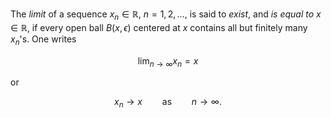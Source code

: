 The *limit* of a sequence $x_n \in \mathbb{R}$, $n=1,2,\ldots$, is said to *exist*, and *is equal to* $x \in \mathbb{R}$, if every open ball $B(x, \epsilon)$ centered at $x$ contains all but finitely many $x_n$'s. One writes 

$$
\lim_{n\to\infty} x_n = x
$$

or

$$
x_n \to x \qquad \text{as} \qquad n \to \infty.
$$
